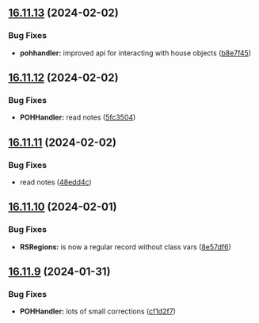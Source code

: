 ## [16.11.13](https://github.com/Torwent/WaspLib/compare/v16.11.12...v16.11.13) (2024-02-02)


### Bug Fixes

* **pohhandler:** improved api for interacting with house objects ([b8e7f45](https://github.com/Torwent/WaspLib/commit/b8e7f45853123fbabc17be7b8f9556b1fddea7dc))



## [16.11.12](https://github.com/Torwent/WaspLib/compare/v16.11.11...v16.11.12) (2024-02-02)


### Bug Fixes

* **POHHandler:** read notes ([5fc3504](https://github.com/Torwent/WaspLib/commit/5fc3504b81296c739c7e19d7be9b41dc237f68ad))



## [16.11.11](https://github.com/Torwent/WaspLib/compare/v16.11.10...v16.11.11) (2024-02-02)


### Bug Fixes

* read notes ([48edd4c](https://github.com/Torwent/WaspLib/commit/48edd4c459b12f53e01301eb92c48c7cbb4fb867))



## [16.11.10](https://github.com/Torwent/WaspLib/compare/v16.11.9...v16.11.10) (2024-02-01)


### Bug Fixes

* **RSRegions:** is now a regular record without class vars ([8e57df6](https://github.com/Torwent/WaspLib/commit/8e57df62e504f0057c940df7abab22736b41d03b))



## [16.11.9](https://github.com/Torwent/WaspLib/compare/v16.11.8...v16.11.9) (2024-01-31)


### Bug Fixes

* **POHHandler:** lots of small corrections ([cf1d2f7](https://github.com/Torwent/WaspLib/commit/cf1d2f732e5340fb8762bd747a14bcd0915f14b8))



